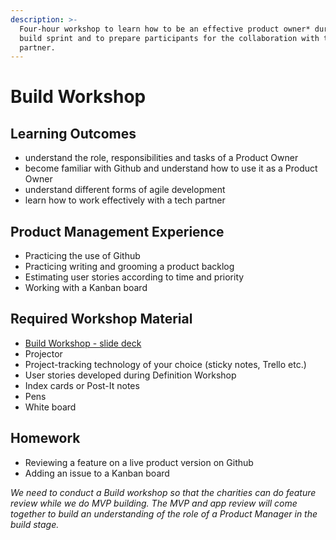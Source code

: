 ```yaml
---
description: >-
  Four-hour workshop to learn how to be an effective product owner* during the
  build sprint and to prepare participants for the collaboration with their tech
  partner.
---
```


# Build Workshop

## Learning Outcomes

* understand the role, responsibilities and tasks of a Product Owner 
* become familiar with Github and understand how to use it as a Product Owner 
* understand different forms of agile development 
* learn how to work effectively with a tech partner 

## Product Management Experience

* Practicing the use of Github 
* Practicing writing and grooming a product backlog 
* Estimating user stories according to time and priority 
* Working with a Kanban board

## Required Workshop Material

* [Build Workshop - slide deck](https://docs.google.com/presentation/d/1V0U3_jqkNn3_1YOeGVJZ7B6Khw9raAqEqOspf9SUBM0/edit#slide=id.g6cb096327a_1_132)
* Projector
* Project-tracking technology of your choice \(sticky notes, Trello etc.\) 
* User stories developed during Definition Workshop
* Index cards or Post-It notes
* Pens
* White board 

## Homework

* Reviewing a feature on a live product version on Github 
* Adding an issue to a Kanban board

_We need to conduct a Build workshop so that the charities can do feature review while we do MVP building. The MVP and app review will come together to build an understanding of the role of a Product Manager in the build stage._

